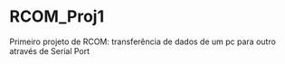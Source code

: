 # RCOM_Proj1
Primeiro projeto de RCOM: transferência de dados de um pc para outro através de Serial Port
